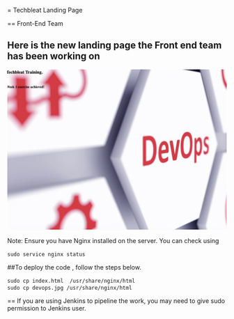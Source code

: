 = Techbleat Landing Page 

== Front-End Team

## Here is the new landing page the Front end team has been working on
![Landping Page](./page.png)


Note:  Ensure you have Nginx installed on the server. You can check using 

```
sudo service nginx status
```

##To deploy the code , follow the steps below.

```
sudo cp index.html  /usr/share/nginx/html
sudo cp devops.jpg /usr/share/nginx/html 
```

== If you are using Jenkins to pipeline the work, you may need to give sudo permission to Jenkins user.




